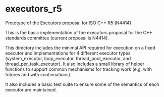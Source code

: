 executors_r5
============

Prototype of the Executors proposal for ISO C++ R5 (N4414)

This is the basic implementation of the executors proposal for the C++ standards committee (current proposal is N4414).

This directory includes the minimal API required for execution on a fixed executor and implementations for 4 different executor types (system_executor, loop_executor, thread_pool_executor, and thread_per_task_executor).
It also includes a small library of helper functions to support common mechanisms for tracking work (e.g. with futures and with continuations).

It also includes a basic test suite to ensure some of the semantics of each executor are maintained.
